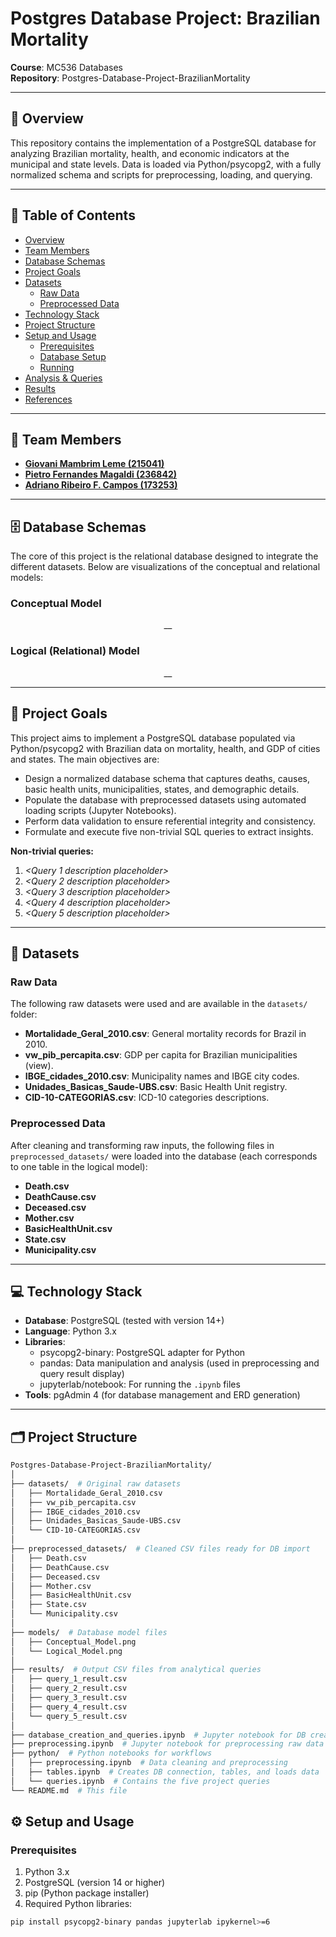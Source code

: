 # Postgres Database Project: Brazilian Mortality  

**Course**: MC536 Databases  
**Repository**: Postgres-Database-Project-BrazilianMortality  

---

## 📖 Overview  
This repository contains the implementation of a PostgreSQL database for analyzing Brazilian mortality, health, and economic indicators at the municipal and state levels. Data is loaded via Python/psycopg2, with a fully normalized schema and scripts for preprocessing, loading, and querying.

---

## 📑 Table of Contents  

- [Overview](#overview)  
- [Team Members](#team-members)  
- [Database Schemas](#database-schemas)  
- [Project Goals](#project-goals)  
- [Datasets](#datasets)  
  - [Raw Data](#raw-data)  
  - [Preprocessed Data](#preprocessed-data)  
- [Technology Stack](#technology-stack)  
- [Project Structure](#project-structure)  
- [Setup and Usage](#setup-and-usage)  
  - [Prerequisites](#prerequisites)  
  - [Database Setup](#database-setup)  
  - [Running](#running)  
- [Analysis & Queries](#analysis--queries)  
- [Results](#results)  
- [References](#references)  

---

## 👥 Team Members  
- [**Giovani Mambrim Leme (215041)**](https://github.com/Giovanipt2)  
- [**Pietro Fernandes Magaldi (236842)**](https://github.com/pietromagaldi)  
- [**Adriano Ribeiro F. Campos (173253)**](https://github.com/AdrianoCampos05)  

---

## 🗄 Database Schemas  
The core of this project is the relational database designed to integrate the different datasets. Below are visualizations of the conceptual and relational models:

### Conceptual Model  
<p align="center">  
  _<Insert conceptual model diagram here>_  
</p>

### Logical (Relational) Model  
<p align="center">  
  _<Insert logical model diagram here>_  
</p>

---

## 🎯 Project Goals  
This project aims to implement a PostgreSQL database populated via Python/psycopg2 with Brazilian data on mortality, health, and GDP of cities and states. The main objectives are:

- Design a normalized database schema that captures deaths, causes, basic health units, municipalities, states, and demographic details.  
- Populate the database with preprocessed datasets using automated loading scripts (Jupyter Notebooks).  
- Perform data validation to ensure referential integrity and consistency.  
- Formulate and execute five non-trivial SQL queries to extract insights.

**Non-trivial queries:**  
1. _<Query 1 description placeholder>_  
2. _<Query 2 description placeholder>_  
3. _<Query 3 description placeholder>_  
4. _<Query 4 description placeholder>_  
5. _<Query 5 description placeholder>_

---

## 📂 Datasets  
### Raw Data  
The following raw datasets were used and are available in the `datasets/` folder:

- **Mortalidade_Geral_2010.csv**: General mortality records for Brazil in 2010.  
- **vw_pib_percapita.csv**: GDP per capita for Brazilian municipalities (view).  
- **IBGE_cidades_2010.csv**: Municipality names and IBGE city codes.  
- **Unidades_Basicas_Saude-UBS.csv**: Basic Health Unit registry.  
- **CID-10-CATEGORIAS.csv**: ICD-10 categories descriptions.

### Preprocessed Data  
After cleaning and transforming raw inputs, the following files in `preprocessed_datasets/` were loaded into the database (each corresponds to one table in the logical model):

- **Death.csv**  
- **DeathCause.csv**  
- **Deceased.csv**  
- **Mother.csv**  
- **BasicHealthUnit.csv**  
- **State.csv**  
- **Municipality.csv**

---

## 💻 Technology Stack  
- **Database**: PostgreSQL (tested with version 14+)  
- **Language**: Python 3.x  
- **Libraries**:  
  - psycopg2-binary: PostgreSQL adapter for Python  
  - pandas: Data manipulation and analysis (used in preprocessing and query result display)  
  - jupyterlab/notebook: For running the `.ipynb` files  
- **Tools**: pgAdmin 4 (for database management and ERD generation)

---

## 🗂 Project Structure  
```bash
Postgres-Database-Project-BrazilianMortality/
│
├── datasets/  # Original raw datasets
│   ├── Mortalidade_Geral_2010.csv
│   ├── vw_pib_percapita.csv
│   ├── IBGE_cidades_2010.csv
│   ├── Unidades_Basicas_Saude-UBS.csv
│   └── CID-10-CATEGORIAS.csv
│
├── preprocessed_datasets/  # Cleaned CSV files ready for DB import
│   ├── Death.csv
│   ├── DeathCause.csv
│   ├── Deceased.csv
│   ├── Mother.csv
│   ├── BasicHealthUnit.csv
│   ├── State.csv
│   └── Municipality.csv
│
├── models/  # Database model files
│   ├── Conceptual_Model.png
│   └── Logical_Model.png
│
├── results/  # Output CSV files from analytical queries
│   ├── query_1_result.csv
│   ├── query_2_result.csv
│   ├── query_3_result.csv
│   ├── query_4_result.csv
│   └── query_5_result.csv
│
├── database_creation_and_queries.ipynb  # Jupyter notebook for DB creation, data loading, and querying
├── preprocessing.ipynb  # Jupyter notebook for preprocessing raw data
├── python/  # Python notebooks for workflows
│   ├── preprocessing.ipynb  # Data cleaning and preprocessing
│   ├── tables.ipynb  # Creates DB connection, tables, and loads data
│   └── queries.ipynb  # Contains the five project queries
└── README.md  # This file
```
## ⚙️ Setup and Usage

### Prerequisites
1. Python 3.x
2. PostgreSQL (version 14 or higher)  
3. pip (Python package installer)
4. Required Python libraries:  
```bash
pip install psycopg2-binary pandas jupyterlab ipykernel>=6
```
